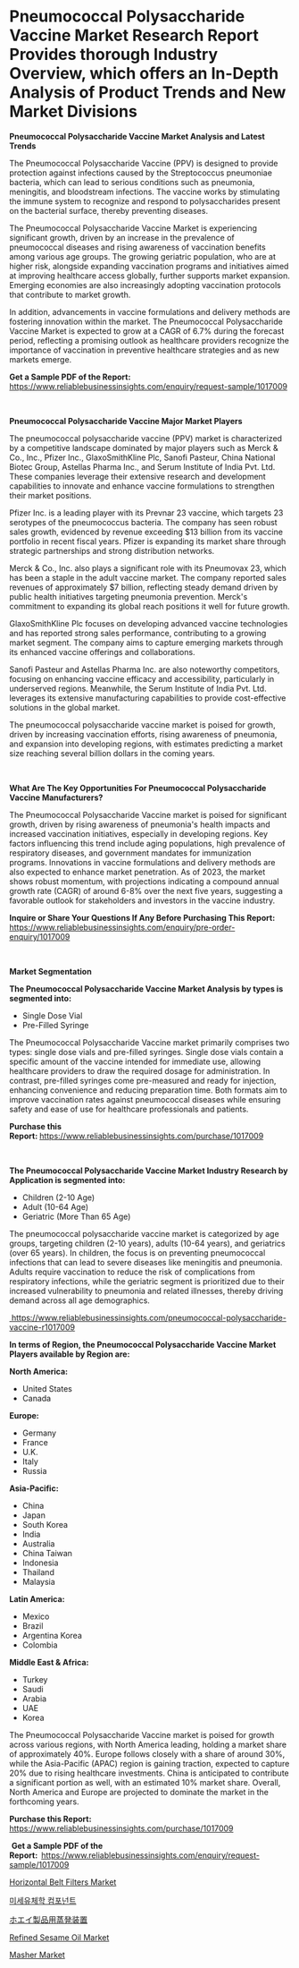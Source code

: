 <p><h1>Pneumococcal Polysaccharide Vaccine Market Research Report Provides thorough Industry Overview, which offers an In-Depth Analysis of Product Trends and New Market Divisions</h1></p><p><strong>Pneumococcal Polysaccharide Vaccine Market Analysis and Latest Trends</strong></p>
<p><p>The Pneumococcal Polysaccharide Vaccine (PPV) is designed to provide protection against infections caused by the Streptococcus pneumoniae bacteria, which can lead to serious conditions such as pneumonia, meningitis, and bloodstream infections. The vaccine works by stimulating the immune system to recognize and respond to polysaccharides present on the bacterial surface, thereby preventing diseases.</p><p>The Pneumococcal Polysaccharide Vaccine Market is experiencing significant growth, driven by an increase in the prevalence of pneumococcal diseases and rising awareness of vaccination benefits among various age groups. The growing geriatric population, who are at higher risk, alongside expanding vaccination programs and initiatives aimed at improving healthcare access globally, further supports market expansion. Emerging economies are also increasingly adopting vaccination protocols that contribute to market growth.</p><p>In addition, advancements in vaccine formulations and delivery methods are fostering innovation within the market. The Pneumococcal Polysaccharide Vaccine Market is expected to grow at a CAGR of 6.7% during the forecast period, reflecting a promising outlook as healthcare providers recognize the importance of vaccination in preventive healthcare strategies and as new markets emerge.</p></p>
<p><strong>Get a Sample PDF of the Report:&nbsp;</strong> <a href="https://www.reliablebusinessinsights.com/enquiry/request-sample/1017009">https://www.reliablebusinessinsights.com/enquiry/request-sample/1017009</a></p>
<p>&nbsp;</p>
<p><strong>Pneumococcal Polysaccharide Vaccine Major Market Players</strong></p>
<p><p>The pneumococcal polysaccharide vaccine (PPV) market is characterized by a competitive landscape dominated by major players such as Merck & Co., Inc., Pfizer Inc., GlaxoSmithKline Plc, Sanofi Pasteur, China National Biotec Group, Astellas Pharma Inc., and Serum Institute of India Pvt. Ltd. These companies leverage their extensive research and development capabilities to innovate and enhance vaccine formulations to strengthen their market positions.</p><p>Pfizer Inc. is a leading player with its Prevnar 23 vaccine, which targets 23 serotypes of the pneumococcus bacteria. The company has seen robust sales growth, evidenced by revenue exceeding $13 billion from its vaccine portfolio in recent fiscal years. Pfizer is expanding its market share through strategic partnerships and strong distribution networks.</p><p>Merck & Co., Inc. also plays a significant role with its Pneumovax 23, which has been a staple in the adult vaccine market. The company reported sales revenues of approximately $7 billion, reflecting steady demand driven by public health initiatives targeting pneumonia prevention. Merck's commitment to expanding its global reach positions it well for future growth.</p><p>GlaxoSmithKline Plc focuses on developing advanced vaccine technologies and has reported strong sales performance, contributing to a growing market segment. The company aims to capture emerging markets through its enhanced vaccine offerings and collaborations.</p><p>Sanofi Pasteur and Astellas Pharma Inc. are also noteworthy competitors, focusing on enhancing vaccine efficacy and accessibility, particularly in underserved regions. Meanwhile, the Serum Institute of India Pvt. Ltd. leverages its extensive manufacturing capabilities to provide cost-effective solutions in the global market.</p><p>The pneumococcal polysaccharide vaccine market is poised for growth, driven by increasing vaccination efforts, rising awareness of pneumonia, and expansion into developing regions, with estimates predicting a market size reaching several billion dollars in the coming years.</p></p>
<p>&nbsp;</p>
<p><strong>What Are The Key Opportunities For Pneumococcal Polysaccharide Vaccine Manufacturers?</strong></p>
<p><p>The Pneumococcal Polysaccharide Vaccine market is poised for significant growth, driven by rising awareness of pneumonia's health impacts and increased vaccination initiatives, especially in developing regions. Key factors influencing this trend include aging populations, high prevalence of respiratory diseases, and government mandates for immunization programs. Innovations in vaccine formulations and delivery methods are also expected to enhance market penetration. As of 2023, the market shows robust momentum, with projections indicating a compound annual growth rate (CAGR) of around 6-8% over the next five years, suggesting a favorable outlook for stakeholders and investors in the vaccine industry.</p></p>
<p><strong>Inquire or Share Your Questions If Any Before Purchasing This Report:</strong> <a href="https://www.reliablebusinessinsights.com/enquiry/pre-order-enquiry/1017009">https://www.reliablebusinessinsights.com/enquiry/pre-order-enquiry/1017009</a></p>
<p>&nbsp;</p>
<p><strong>Market Segmentation</strong></p>
<p><strong>The Pneumococcal Polysaccharide Vaccine Market Analysis by types is segmented into:</strong></p>
<p><ul><li>Single Dose Vial</li><li>Pre-Filled Syringe</li></ul></p>
<p><p>The Pneumococcal Polysaccharide Vaccine market primarily comprises two types: single dose vials and pre-filled syringes. Single dose vials contain a specific amount of the vaccine intended for immediate use, allowing healthcare providers to draw the required dosage for administration. In contrast, pre-filled syringes come pre-measured and ready for injection, enhancing convenience and reducing preparation time. Both formats aim to improve vaccination rates against pneumococcal diseases while ensuring safety and ease of use for healthcare professionals and patients.</p></p>
<p><strong>Purchase this Report:&nbsp;</strong><a href="https://www.reliablebusinessinsights.com/purchase/1017009">https://www.reliablebusinessinsights.com/purchase/1017009</a></p>
<p>&nbsp;</p>
<p><strong>The Pneumococcal Polysaccharide Vaccine Market Industry Research by Application is segmented into:</strong></p>
<p><ul><li>Children (2-10 Age)</li><li>Adult (10-64 Age)</li><li>Geriatric (More Than 65 Age)</li></ul></p>
<p><p>The pneumococcal polysaccharide vaccine market is categorized by age groups, targeting children (2-10 years), adults (10-64 years), and geriatrics (over 65 years). In children, the focus is on preventing pneumococcal infections that can lead to severe diseases like meningitis and pneumonia. Adults require vaccination to reduce the risk of complications from respiratory infections, while the geriatric segment is prioritized due to their increased vulnerability to pneumonia and related illnesses, thereby driving demand across all age demographics.</p></p>
<p><a href="https://www.reliablebusinessinsights.com/pneumococcal-polysaccharide-vaccine-r1017009">&nbsp;https://www.reliablebusinessinsights.com/pneumococcal-polysaccharide-vaccine-r1017009</a></p>
<p><strong>In terms of Region, the Pneumococcal Polysaccharide Vaccine Market Players available by Region are:</strong></p>
<p>
    <p> <strong> North America: </strong>
        <ul>
            <li>United States</li>
            <li>Canada</li>
        </ul>
        </p> 
    <p> <strong> Europe: </strong>
        <ul>
            <li>Germany</li>
            <li>France</li>
            <li>U.K.</li>
            <li>Italy</li>
            <li>Russia</li>
        </ul>
        </p> 
    <p> <strong> Asia-Pacific: </strong>
        <ul>
            <li>China</li>
            <li>Japan</li>
            <li>South Korea</li>
            <li>India</li>
            <li>Australia</li>
            <li>China Taiwan</li>
            <li>Indonesia</li>
            <li>Thailand</li>
            <li>Malaysia</li>
        </ul>
        </p> 
    <p> <strong> Latin America: </strong>
        <ul>
            <li>Mexico</li>
            <li>Brazil</li>
            <li>Argentina Korea</li>
            <li>Colombia</li>
        </ul>
        </p> 
    <p> <strong> Middle East & Africa: </strong>
        <ul>
            <li>Turkey</li>
            <li>Saudi</li>
            <li>Arabia</li>
            <li>UAE</li>
            <li>Korea</li>
        </ul>
    </p>
    </p>
<p><p>The Pneumococcal Polysaccharide Vaccine market is poised for growth across various regions, with North America leading, holding a market share of approximately 40%. Europe follows closely with a share of around 30%, while the Asia-Pacific (APAC) region is gaining traction, expected to capture 20% due to rising healthcare investments. China is anticipated to contribute a significant portion as well, with an estimated 10% market share. Overall, North America and Europe are projected to dominate the market in the forthcoming years.</p></p>
<p><strong>Purchase this Report: </strong><a href="https://www.reliablebusinessinsights.com/purchase/1017009">https://www.reliablebusinessinsights.com/purchase/1017009</a></p>
<p>&nbsp;<strong>Get a Sample PDF of the Report:&nbsp;&nbsp;</strong><a href="https://www.reliablebusinessinsights.com/enquiry/request-sample/1017009">https://www.reliablebusinessinsights.com/enquiry/request-sample/1017009</a></p>
<p><strong></strong></p>
<p><p><a href="https://github.com/AngelaWalsh696/Market-Research-Report-List-1/blob/main/horizontal-belt-filters-market.md">Horizontal Belt Filters Market</a></p><p><a href="https://medium.com/@iansanftyord09878/microfluidics-components-market-%EC%9D%98-%EA%B8%80%EB%A1%9C%EB%B2%8C-%EC%8B%9C%EC%9E%A5-%EA%B0%9C%EC%9A%94%EB%8A%94-%EC%A0%84-%EC%84%B8%EA%B3%84-%EB%B0%8F-%EC%A3%BC%EC%9A%94-%EC%8B%9C%EC%9E%A5%EC%9D%98-%EC%82%B0%EC%97%85%EC%97%90-%EC%98%81%ED%96%A5%EC%9D%84-%EB%AF%B8%EC%B9%98%EB%8A%94-%EC%A3%BC%EC%9A%94-%ED%8A%B8%EB%A0%8C%EB%93%9C%EC%97%90-%EB%8C%80%ED%95%9C-%EB%8F%85%ED%8A%B9%ED%95%9C-%EA%B4%80%EC%A0%90%EC%9D%84-%EC%A0%9C%EA%B3%B5%ED%95%A9%EB%8B%88%EB%8B%A4-b2606c6f18af">미세유체학 컴포넌트</a></p><p><a href="https://medium.com/@samleite85/evaporation-equipment-for-whey-products-a4058e784bcd">ホエイ製品用蒸発装置</a></p><p><a href="https://medium.com/@reportprime01/the-market-study-covers-the-refined-sesame-oil-market-across-various-segments-f68ed86fdbb9">Refined Sesame Oil Market</a></p><p><a href="https://www.linkedin.com/pulse/masher-market-size-share-trends-analysis-report-end-use-qpjre?trackingId=gdmnc9K%2BTsK9rcLcAXT7Rg%3D%3D">Masher Market</a></p></p>
